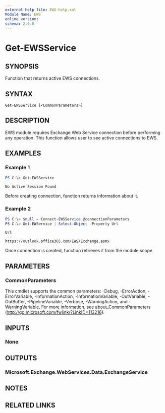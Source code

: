 ```yaml
---
external help file: EWS-help.xml
Module Name: EWS
online version:
schema: 2.0.0
---
```


# Get-EWSService

## SYNOPSIS
Function that returns active EWS connections.

## SYNTAX

```
Get-EWSService [<CommonParameters>]
```

## DESCRIPTION
EWS module requires Exchange Web Service connection before performing any operation.
This function allows user to see active connections to EWS.

## EXAMPLES

### Example 1
```powershell
PS C:\> Get-EWSService
```
```
No Active Session Found
```
Before creating connection, function returns information about it.

### Example 2
```powershell
PS C:\> $null = Connect-EWSService @connectionParameters
PS C:\> Get-EWService | Select-Object -Property Url
```
```
Url
---
https://outlook.office365.com/EWS/Exchange.asmx
```
Once connection is created, function retrieves it from the module scope.

## PARAMETERS

### CommonParameters
This cmdlet supports the common parameters: -Debug, -ErrorAction, -ErrorVariable, -InformationAction, -InformationVariable, -OutVariable, -OutBuffer, -PipelineVariable, -Verbose, -WarningAction, and -WarningVariable.
For more information, see about_CommonParameters (http://go.microsoft.com/fwlink/?LinkID=113216).

## INPUTS

### None


## OUTPUTS

### Microsoft.Exchange.WebServices.Data.ExchangeService


## NOTES

## RELATED LINKS
